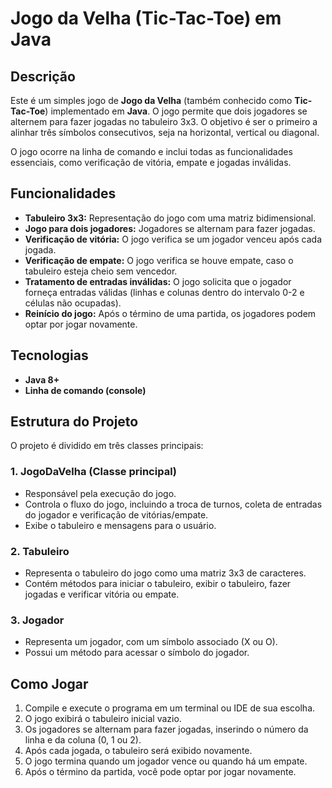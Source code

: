# Jogo da Velha (Tic-Tac-Toe) em Java

## Descrição

Este é um simples jogo de **Jogo da Velha** (também conhecido como **Tic-Tac-Toe**) implementado em **Java**. O jogo permite que dois jogadores se alternem para fazer jogadas no tabuleiro 3x3. O objetivo é ser o primeiro a alinhar três símbolos consecutivos, seja na horizontal, vertical ou diagonal.

O jogo ocorre na linha de comando e inclui todas as funcionalidades essenciais, como verificação de vitória, empate e jogadas inválidas.

## Funcionalidades

- **Tabuleiro 3x3:** Representação do jogo com uma matriz bidimensional.
- **Jogo para dois jogadores:** Jogadores se alternam para fazer jogadas.
- **Verificação de vitória:** O jogo verifica se um jogador venceu após cada jogada.
- **Verificação de empate:** O jogo verifica se houve empate, caso o tabuleiro esteja cheio sem vencedor.
- **Tratamento de entradas inválidas:** O jogo solicita que o jogador forneça entradas válidas (linhas e colunas dentro do intervalo 0-2 e células não ocupadas).
- **Reinício do jogo:** Após o término de uma partida, os jogadores podem optar por jogar novamente.

## Tecnologias

- **Java 8+**
- **Linha de comando (console)**

## Estrutura do Projeto

O projeto é dividido em três classes principais:

### 1. **JogoDaVelha** (Classe principal)
   - Responsável pela execução do jogo.
   - Controla o fluxo do jogo, incluindo a troca de turnos, coleta de entradas do jogador e verificação de vitórias/empate.
   - Exibe o tabuleiro e mensagens para o usuário.

### 2. **Tabuleiro**
   - Representa o tabuleiro do jogo como uma matriz 3x3 de caracteres.
   - Contém métodos para iniciar o tabuleiro, exibir o tabuleiro, fazer jogadas e verificar vitória ou empate.

### 3. **Jogador**
   - Representa um jogador, com um símbolo associado (X ou O).
   - Possui um método para acessar o símbolo do jogador.

## Como Jogar

1. Compile e execute o programa em um terminal ou IDE de sua escolha.
2. O jogo exibirá o tabuleiro inicial vazio.
3. Os jogadores se alternam para fazer jogadas, inserindo o número da linha e da coluna (0, 1 ou 2).
4. Após cada jogada, o tabuleiro será exibido novamente.
5. O jogo termina quando um jogador vence ou quando há um empate.
6. Após o término da partida, você pode optar por jogar novamente.
